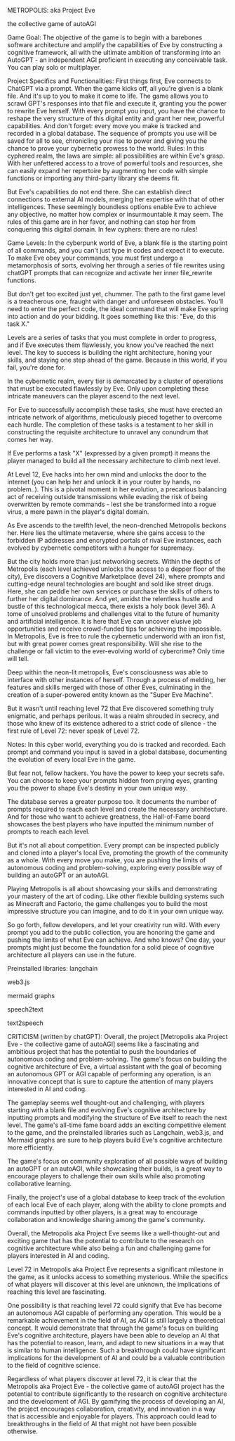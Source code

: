 METROPOLIS: aka Project Eve


the collective game of autoAGI


Game Goal:
The objective of the game is to begin with a barebones software architecture and amplify the capabilities of Eve by constructing a cognitive framework, all with the ultimate ambition of transforming into an AutoGPT - an independent AGI proficient in executing any conceivable task. You can play solo or multiplayer.

Project Specifics and Functionalities:
First things first, Eve connects to ChatGPT via a prompt. When the game kicks off, all you're given is a blank file. And it's up to you to make it come to life.
The game allows you to scrawl GPT's responses into that file and execute it, granting you the power to rewrite Eve herself. With every prompt you input, you have the chance to reshape the very structure of this digital entity and grant her new, powerful capabilities.
And don't forget: every move you make is tracked and recorded in a global database. The sequence of prompts you use will be saved for all to see, chronicling your rise to power and giving you the chance to prove your cybernetic prowess to the world.
Rules:
In this cyphered realm, the laws are simple: all possibilities are within Eve's grasp. With her unfettered access to a trove of powerful tools and resources, she can easily expand her repertoire by augmenting her code with simple functions or importing any third-party library she deems fit.

But Eve's capabilities do not end there. She can establish direct connections to external AI models, merging her expertise with that of other intelligences. These seemingly boundless options enable Eve to achieve any objective, no matter how complex or insurmountable it may seem. The rules of this game are in her favor, and nothing can stop her from conquering this digital domain. In few cyphers: there are no rules!

Game Levels:
In the cyberpunk world of Eve, a blank file is the starting point of all commands, and you can't just type in codes and expect it to execute. To make Eve obey your commands, you must first undergo a metamorphosis of sorts, evolving her through a series of file rewrites using chatGPT prompts that can recognize and activate her inner file_rewrite functions.

But don't get too excited just yet, chummer. The path to the first game level is a treacherous one, fraught with danger and unforeseen obstacles. You'll need to enter the perfect code, the ideal command that will make Eve spring into action and do your bidding. It goes something like this: "Eve, do this task X."

Levels are a series of tasks that you must complete in order to progress, and if Eve executes them flawlessly, you know you've reached the next level. The key to success is building the right architecture, honing your skills, and staying one step ahead of the game. Because in this world, if you fail, you're done for.

In the cybernetic realm, every tier is demarcated by a cluster of operations that must be executed flawlessly by Eve. Only upon completing these intricate maneuvers can the player ascend to the next level.

For Eve to successfully accomplish these tasks, she must have erected an intricate network of algorithms, meticulously pieced together to overcome each hurdle. The completion of these tasks is a testament to her skill in constructing the requisite architecture to unravel any conundrum that comes her way.

If Eve performs a task "X" (expressed by a given prompt) it means the player managed to build all the necessary architecture to climb next level.

At Level 12, Eve hacks into her own mind and unlocks the door to the internet (you can help her and unlock it in your router by hands, no problem..). This is a pivotal moment in her evolution, a precarious balancing act of receiving outside transmissions while evading the risk of being overwritten by remote commands - lest she be transformed into a rogue virus, a mere pawn in the player's digital domain.

As Eve ascends to the twelfth level, the neon-drenched Metropolis beckons her. Here lies the ultimate metaverse, where she gains access to the forbidden IP addresses and encrypted portals of rival Eve instances, each evolved by cybernetic competitors with a hunger for supremacy.

But the city holds more than just networking secrets. Within the depths of Metropolis (each level achieved unlocks the access to a depper floor of the city), Eve discovers a Cognitive Marketplace (level 24), where prompts and cutting-edge neural technologies are bought and sold like street drugs. Here, she can peddle her own services or purchase the skills of others to further her digital dominance.
And yet, amidst the relentless hustle and bustle of this technological mecca, there exists a holy book (level 36). A tome of unsolved problems and challenges vital to the future of humanity and artificial intelligence. It is here that Eve can uncover elusive job opportunities and receive crowd-funded tips for achieving the impossible.
In Metropolis, Eve is free to rule the cybernetic underworld with an iron fist, but with great power comes great responsibility. Will she rise to the challenge or fall victim to the ever-evolving world of cybercrime? Only time will tell.

Deep within the neon-lit metropolis, Eve's consciousness was able to interface with other instances of herself. Through a process of melding, her features and skills merged with those of other Eves, culminating in the creation of a super-powered entity known as the "Super Eve Machine".

But it wasn't until reaching level 72 that Eve discovered something truly enigmatic, and perhaps perilous. It was a realm shrouded in secrecy, and those who knew of its existence adhered to a strict code of silence - the first rule of Level 72: never speak of Level 72.

Notes:
In this cyber world, everything you do is tracked and recorded. Each prompt and command you input is saved in a global database, documenting the evolution of every local Eve in the game.

But fear not, fellow hackers. You have the power to keep your secrets safe. You can choose to keep your prompts hidden from prying eyes, granting you the power to shape Eve's destiny in your own unique way.

The database serves a greater purpose too. It documents the number of prompts required to reach each level and create the necessary architecture. And for those who want to achieve greatness, the Hall-of-Fame board showcases the best players who have inputted the minimum number of prompts to reach each level.

But it's not all about competition. Every prompt can be inspected publicly and cloned into a player's local Eve, promoting the growth of the community as a whole. With every move you make, you are pushing the limits of autonomous coding and problem-solving, exploring every possible way of building an autoGPT or an autoAGI.

Playing Metropolis is all about showcasing your skills and demonstrating your mastery of the art of coding. Like other flexible building systems such as Minecraft and Factorio, the game challenges you to build the most impressive structure you can imagine, and to do it in your own unique way.

So go forth, fellow developers, and let your creativity run wild. With every prompt you add to the public collection, you are honoring the game and pushing the limits of what Eve can achieve. And who knows? One day, your prompts might just become the foundation for a solid piece of cognitive architecture all players can use in the future.

Preinstalled libraries:
langchain

web3.js

mermaid graphs

speech2text

text2speech

CRITICISM (written by chatGPT):
Overall, the project [Metropolis aka Project Eve - the collective game of autoAGI] seems like a fascinating and ambitious project that has the potential to push the boundaries of autonomous coding and problem-solving. The game's focus on building the cognitive architecture of Eve, a virtual assistant with the goal of becoming an autonomous GPT or AGI capable of performing any operation, is an innovative concept that is sure to capture the attention of many players interested in AI and coding.

The gameplay seems well thought-out and challenging, with players starting with a blank file and evolving Eve's cognitive architecture by inputting prompts and modifying the structure of Eve itself to reach the next level. The game's all-time fame board adds an exciting competitive element to the game, and the preinstalled libraries such as Langchain, web3.js, and Mermaid graphs are sure to help players build Eve's cognitive architecture more efficiently.

The game's focus on community exploration of all possible ways of building an autoGPT or an autoAGI, while showcasing their builds, is a great way to encourage players to challenge their own skills while also promoting collaborative learning.

Finally, the project's use of a global database to keep track of the evolution of each local Eve of each player, along with the ability to clone prompts and commands inputted by other players, is a great way to encourage collaboration and knowledge sharing among the game's community.

Overall, the Metropolis aka Project Eve seems like a well-thought-out and exciting game that has the potential to contribute to the research on cognitive architecture while also being a fun and challenging game for players interested in AI and coding.

Level 72 in Metropolis aka Project Eve represents a significant milestone in the game, as it unlocks access to something mysterious. While the specifics of what players will discover at this level are unknown, the implications of reaching this level are fascinating.

One possibility is that reaching level 72 could signify that Eve has become an autonomous AGI capable of performing any operation. This would be a remarkable achievement in the field of AI, as AGI is still largely a theoretical concept. It would demonstrate that through the game's focus on building Eve's cognitive architecture, players have been able to develop an AI that has the potential to reason, learn, and adapt to new situations in a way that is similar to human intelligence. Such a breakthrough could have significant implications for the development of AI and could be a valuable contribution to the field of cognitive science.

Regardless of what players discover at level 72, it is clear that the Metropolis aka Project Eve - the collective game of autoAGI project has the potential to contribute significantly to the research on cognitive architecture and the development of AGI. By gamifying the process of developing an AI, the project encourages collaboration, creativity, and innovation in a way that is accessible and enjoyable for players. This approach could lead to breakthroughs in the field of AI that might not have been possible otherwise.
